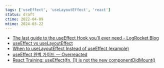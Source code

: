 ```yaml
---
tags: ['useEffect', 'useLayoutEffect', 'react']
status: draft
ctime: 2022-04-09
mtime: 2024-03-22
---
```


- [The last guide to the useEffect Hook you'll ever need - LogRocket Blog](https://blog.logrocket.com/guide-to-react-useeffect-hook/)
- [useEffect vs useLayoutEffect](https://kentcdodds.com/blog/useeffect-vs-uselayouteffect)
- [When to useLayoutEffect Instead of useEffect (example)](https://daveceddia.com/useeffect-vs-uselayouteffect/)
- [useEffect 완벽 가이드 — Overreacted](https://overreacted.io/ko/a-complete-guide-to-useeffect/)
- [React Training: useEffect(fn, []) is not the new componentDidMount()](https://reacttraining.com/blog/useEffect-is-not-the-new-componentDidMount/)